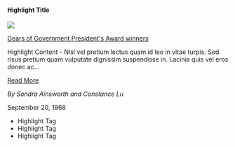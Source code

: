 <div class="highlight-wrapper">
  <div class="highlight">
    <div class="highlight-header">
        <h4>Highlight Title</h4>
    </div>
    <div class="highlight-container"> 
      <img src="https://via.placeholder.com/220">
      <div class="announcement-content">
          <p><a href="">Gears of Government President's Award winners</a></p>
          <p>Highlight Content - Nisl vel pretium lectus quam id leo in vitae turpis. Sed risus pretium quam vulputate dignissim suspendisse in. Lacinia quis vel eros donec ac...</p>
          <a href="" class="announcement-link">Read More</a>
          <p><em>By Sondra Ainsworth and Constance Lu</em></p>
          <time>September 20, 1968</time>
      </div>
      <!-- end announcment-content -->
  </div>
<!-- end announcement container -->
</div>
<div class="highlight-tags">
  <ul class="usa-collection__meta" aria-label="Topics" style="margin-left: 0rem;">
      <li class="usa-collection__meta-item usa-tag usa-tag--new">Highlight Tag</li>
      <li class="usa-collection__meta-item usa-tag">Highlight Tag</li>
      <li class="usa-collection__meta-item usa-tag">Highlight Tag</li>
  </ul>
</div>
<!-- end highlight tags -->
</div>
<!-- end announcement-wrapper -->
